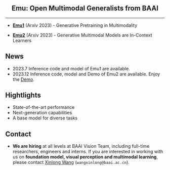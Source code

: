<div align="center">

<h2>Emu: Open Multimodal Generalists from BAAI</h2>


</div>

---


- [**Emu1**](Emu1) (Arxiv 2023) - Generative Pretraining in Multimodality

- [**Emu2**](Emu2) (Arxiv 2023) - Generative Multimodal Models are In-Context Learners

## News
- 2023.7 Inference code and model of Emu1 are available.
- 2023.12 Inference code, model and Demo of Emu2 are available. Enjoy the [Demo](https://huggingface.co/spaces/BAAI/Emu2).

## Hightlights
- State-of-the-art performance
- Next-generation capabilities
- A base model for diverse tasks

## Contact
- **We are hiring** at all levels at BAAI Vision Team, including full-time researchers, engineers and interns. 
If you are interested in working with us on **foundation model, visual perception and multimodal learning**, please contact [Xinlong Wang](https://www.xloong.wang/) (`wangxinlong@baai.ac.cn`).


<!-- 
## License

The content of this project itself is licensed under [LICENSE](). -->

